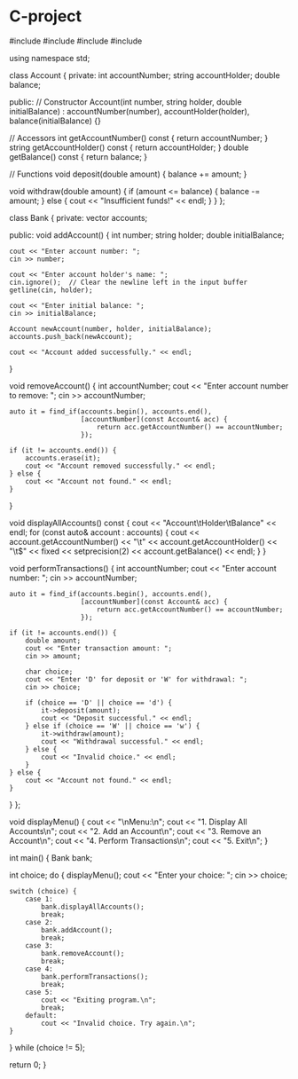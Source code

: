 # C-project
#include #include #include #include

using namespace std;

class Account { private: int accountNumber; string accountHolder; double balance;

public: // Constructor Account(int number, string holder, double initialBalance) : accountNumber(number), accountHolder(holder), balance(initialBalance) {}

// Accessors
int getAccountNumber() const { return accountNumber; }
string getAccountHolder() const { return accountHolder; }
double getBalance() const { return balance; }

// Functions
void deposit(double amount) {
    balance += amount;
}

void withdraw(double amount) {
    if (amount <= balance) {
        balance -= amount;
    } else {
        cout << "Insufficient funds!" << endl;
    }
}
};

class Bank { private: vector accounts;

public: void addAccount() { int number; string holder; double initialBalance;

    cout << "Enter account number: ";
    cin >> number;

    cout << "Enter account holder's name: ";
    cin.ignore();  // Clear the newline left in the input buffer
    getline(cin, holder);

    cout << "Enter initial balance: ";
    cin >> initialBalance;

    Account newAccount(number, holder, initialBalance);
    accounts.push_back(newAccount);

    cout << "Account added successfully." << endl;
}

void removeAccount() {
    int accountNumber;
    cout << "Enter account number to remove: ";
    cin >> accountNumber;

    auto it = find_if(accounts.begin(), accounts.end(),
                      [accountNumber](const Account& acc) {
                          return acc.getAccountNumber() == accountNumber;
                      });

    if (it != accounts.end()) {
        accounts.erase(it);
        cout << "Account removed successfully." << endl;
    } else {
        cout << "Account not found." << endl;
    }
}

void displayAllAccounts() const {
    cout << "Account\tHolder\tBalance" << endl;
    for (const auto& account : accounts) {
        cout << account.getAccountNumber() << "\t" << account.getAccountHolder() << "\t$"
             << fixed << setprecision(2) << account.getBalance() << endl;
    }
}

void performTransactions() {
    int accountNumber;
    cout << "Enter account number: ";
    cin >> accountNumber;

    auto it = find_if(accounts.begin(), accounts.end(),
                      [accountNumber](const Account& acc) {
                          return acc.getAccountNumber() == accountNumber;
                      });

    if (it != accounts.end()) {
        double amount;
        cout << "Enter transaction amount: ";
        cin >> amount;

        char choice;
        cout << "Enter 'D' for deposit or 'W' for withdrawal: ";
        cin >> choice;

        if (choice == 'D' || choice == 'd') {
            it->deposit(amount);
            cout << "Deposit successful." << endl;
        } else if (choice == 'W' || choice == 'w') {
            it->withdraw(amount);
            cout << "Withdrawal successful." << endl;
        } else {
            cout << "Invalid choice." << endl;
        }
    } else {
        cout << "Account not found." << endl;
    }
}
};

void displayMenu() { cout << "\nMenu:\n"; cout << "1. Display All Accounts\n"; cout << "2. Add an Account\n"; cout << "3. Remove an Account\n"; cout << "4. Perform Transactions\n"; cout << "5. Exit\n"; }

int main() { Bank bank;

int choice;
do {
    displayMenu();
    cout << "Enter your choice: ";
    cin >> choice;

    switch (choice) {
        case 1:
            bank.displayAllAccounts();
            break;
        case 2:
            bank.addAccount();
            break;
        case 3:
            bank.removeAccount();
            break;
        case 4:
            bank.performTransactions();
            break;
        case 5:
            cout << "Exiting program.\n";
            break;
        default:
            cout << "Invalid choice. Try again.\n";
    }

} while (choice != 5);

return 0;
}
